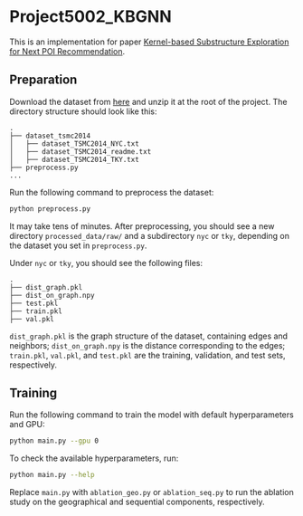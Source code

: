 # Project5002_KBGNN

This is an implementation for paper [Kernel-based Substructure Exploration for Next POI Recommendation](https://arxiv.org/abs/2210.03969).

## Preparation

Download the dataset from [here](https://sites.google.com/site/yangdingqi/home/foursquare-dataset) and unzip it at the root of the project. The directory structure should look like this:

```
.
├── dataset_tsmc2014
│   ├── dataset_TSMC2014_NYC.txt
│   ├── dataset_TSMC2014_readme.txt
│   ├── dataset_TSMC2014_TKY.txt
├── preprocess.py
...
```

Run the following command to preprocess the dataset:

```bash
python preprocess.py
```

It may take tens of minutes. After preprocessing, you should see a new directory `processed_data/raw/` and a subdirectory `nyc` or `tky`, depending on the dataset you set in `preprocess.py`.

Under `nyc` or `tky`, you should see the following files:

```
.
├── dist_graph.pkl
├── dist_on_graph.npy
├── test.pkl
├── train.pkl
├── val.pkl
```

`dist_graph.pkl` is the graph structure of the dataset, containing edges and neighbors; `dist_on_graph.npy` is the distance corresponding to the edges; `train.pkl`, `val.pkl`, and `test.pkl` are the training, validation, and test sets, respectively.

## Training

Run the following command to train the model with default hyperparameters and GPU:

```bash
python main.py --gpu 0
```

To check the available hyperparameters, run:

```bash
python main.py --help
```

Replace `main.py` with `ablation_geo.py` or `ablation_seq.py` to run the ablation study on the geographical and sequential components, respectively.
